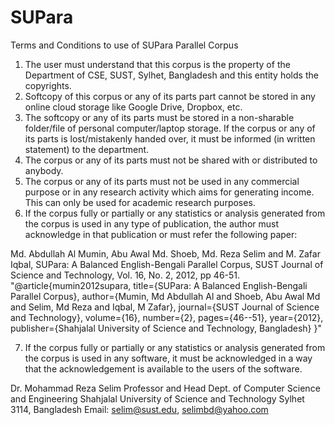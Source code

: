 # SUPara
Terms and Conditions to use of SUPara Parallel Corpus

1.	The user must understand that this corpus is the property of the Department of CSE, SUST, Sylhet, Bangladesh and this entity holds the copyrights.
2.	Softcopy of this corpus or any of its parts part cannot be stored in any online cloud storage like Google Drive, Dropbox, etc.
3.	The softcopy or any of its parts must be stored in a non-sharable folder/file of personal computer/laptop storage. If the corpus or any of its parts is lost/mistakenly handed over, it must be informed (in written statement) to the department.
4.	The corpus or any of its parts must not be shared with or distributed to anybody.
5.	The corpus or any of its parts must not be used in any commercial purpose or in any research activity which aims for generating income. This can only be used for academic research purposes.
6.	If the corpus fully or partially or any statistics or analysis generated from the corpus is used in any type of publication, the author must acknowledge in that publication or must refer the following paper:

Md. Abdullah Al Mumin, Abu Awal Md. Shoeb, Md. Reza Selim and M. Zafar Iqbal, SUPara: A Balanced English-Bengali Parallel Corpus, SUST Journal of Science and Technology, Vol. 16, No. 2, 2012, pp 46-51.
            "@article{mumin2012supara,
              title={SUPara: A Balanced English-Bengali Parallel Corpus},
              author={Mumin, Md Abdullah Al and Shoeb, Abu Awal Md and Selim, Md Reza and Iqbal, M Zafar},
              journal={SUST Journal of Science and Technology},
              volume={16},
              number={2},
              pages={46--51},
              year={2012},
              publisher={Shahjalal University of Science and Technology, Bangladesh}
}"

7.	If the corpus fully or partially or any statistics or analysis generated from the corpus is used in any software, it must be acknowledged in a way that the acknowledgement is available to the users of the software.

Dr. Mohammad Reza Selim
Professor and Head
Dept. of Computer Science and Engineering
Shahjalal University of Science and Technology
Sylhet 3114, Bangladesh
Email: selim@sust.edu, selimbd@yahoo.com
